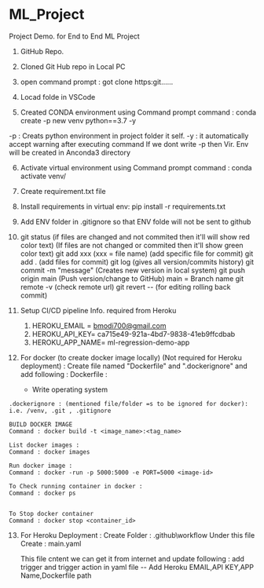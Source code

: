 # ML_Project
Project Demo. for End to End ML Project

1. GitHub Repo.
2. Cloned Git Hub repo in Local PC
3. open command prompt : got clone https:git......
4. Locad folde in VSCode

5. Created CONDA environment using Command prompt
command : conda create -p new venv python==3.7 -y


-p : Creats python environment in project folder it self.
-y : it automatically accept warning after executing command
If we dont write -p then Vir. Env will be created in Anconda3 directory

6. Activate virtual environment using Command prompt
command : conda activate venv/

7. Create requirement.txt file

8. Install requirements in virtual env:
pip install -r requirements.txt

9. Add ENV folder in .gitignore
so that ENV folde will not be sent to github

10. git status (if files are changed and not commited then it'll will show red color text)
                (If files are not changed or commited then it'll show green color text)
    git add xxx (xxx = file name) (add specific file for commit)
    git add .   (add files for commit)
    git log (gives all version/commits history)
    git commit -m "message" (Creates new version in local system)
    git push origin main (Push version/change to GitHub) main = Branch name
    git remote -v (check remote url)
    git revert -- (for editing rolling back commit)

11. Setup CI/CD pipeline
    Info. required from Heroku
    1. HEROKU_EMAIL = bmodi700@gmail.com
    2. HEROKU_API_KEY= ca715e49-921a-4bd7-9838-41eb9ffcdbab
    3. HEROKU_APP_NAME= ml-regression-demo-app

 12. For docker (to create docker image locally) (Not required for Heroku deployment) :
    Create file named "Dockerfile" and ".dockerignore" and add following :
    Dockerfile :
     - Write operating system

    .dockerignore : (mentioned file/folder =s to be ignored for docker):
    i.e. /venv, .git , .gitignore

    BUILD DOCKER IMAGE
    Command : docker build -t <image_name>:<tag_name>

    List docker images :
    Command : docker images

    Run docker image :
    Command : docker -run -p 5000:5000 -e PORT=5000 <image-id>

    To Check running container in docker :
    Command : docker ps


    To Stop docker container
    Command : docker stop <container_id>

13. For Heroku Deployment :
    Create Folder : .github\workflow
    Under this file Create : main.yaml

    This file cntent we can get it from internet and update following :
    add trigger and trigger action in yaml file
    -- Add Heroku EMAIL,API KEY,APP Name,Dockerfile path

